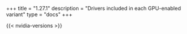 +++
title = "1.27.1"
description = "Drivers included in each GPU-enabled variant"
type = "docs"
+++

{{< nvidia-versions >}}
